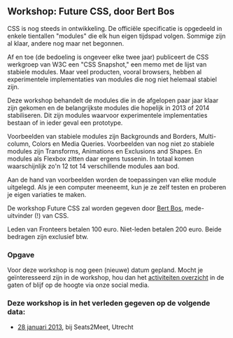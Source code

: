 <h2>Workshop: Future CSS, door Bert Bos</h2>
<p>CSS is nog steeds in ontwikkeling. De officiële specificatie is opgedeeld in enkele tientallen &quot;modules&quot; die elk hun eigen tijdspad volgen. Sommige zijn al klaar, andere nog maar net begonnen.</p>
<p>Af en toe (de bedoeling is ongeveer elke twee jaar) publiceert de CSS werkgroep van W3C een &quot;CSS Snapshot,&quot; een memo met de lijst van stabiele modules. Maar veel producten, vooral browsers, hebben al experimentele implementaties van modules die nog niet helemaal stabiel zijn.</p>
<p>Deze workshop behandelt de modules die in de afgelopen paar jaar klaar zijn gekomen en de belangrijkste modules die hopelijk in 2013 of 2014 stabiliseren. Dit zijn modules waarvoor experimentele implementaties bestaan of in ieder geval een prototype.</p>
<p>Voorbeelden van stabiele modules zijn Backgrounds and Borders, Multi-column, Colors en Media Queries. Voorbeelden van nog niet zo stabiele modules zijn Transforms, Animations en Exclusions and Shapes. En modules als Flexbox zitten daar ergens tussenin. In totaal komen waarschijnlijk zo'n 12 tot 14 verschillende modules aan bod.</p>
<p>Aan de hand van voorbeelden worden de toepassingen van elke module uitgelegd. Als je een computer meeneemt, kun je ze zelf testen en proberen je eigen variaties te maken.</p>
<p>De workshop Future CSS zal worden gegeven door <a href="http://www.w3.org/People/Bos/">Bert Bos</a>, mede-uitvinder (!) van CSS.</p>
<p>Leden van Fronteers betalen 100 euro. Niet-leden betalen 200 euro. Beide bedragen zijn exclusief btw.</p>
<h3>Opgave</h3>
<p>Voor deze workshop is nog geen (nieuwe) datum gepland. Mocht je geïnteresseerd zijn in de workshop, hou dan het <a href="/nl/activiteiten/">activiteiten overzicht</a> in de gaten of blijf op de hoogte via onze social media.</p>
<h3>Deze workshop is in het verleden gegeven op de volgende data: </h3>
<ul>
<li><a href="/nl/workshops-archief/future-css-bert-bos/28-januari-2013">28 januari 2013</a>, bij Seats2Meet, Utrecht</li>
</ul>
